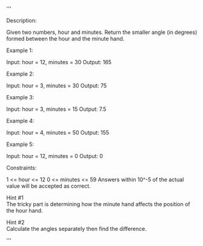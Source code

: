 '''

Description:

Given two numbers, hour and minutes. Return the smaller angle (in degrees) formed between the hour and the minute hand.

 

Example 1:

Input: hour = 12, minutes = 30
Output: 165



Example 2:

Input: hour = 3, minutes = 30
Output: 75



Example 3:

Input: hour = 3, minutes = 15
Output: 7.5



Example 4:

Input: hour = 4, minutes = 50
Output: 155



Example 5:

Input: hour = 12, minutes = 0
Output: 0
 

Constraints:

1 <= hour <= 12
0 <= minutes <= 59
Answers within 10^-5 of the actual value will be accepted as correct.

Hint #1  
The tricky part is determining how the minute hand affects the position of the hour hand.

Hint #2  
Calculate the angles separately then find the difference.

'''